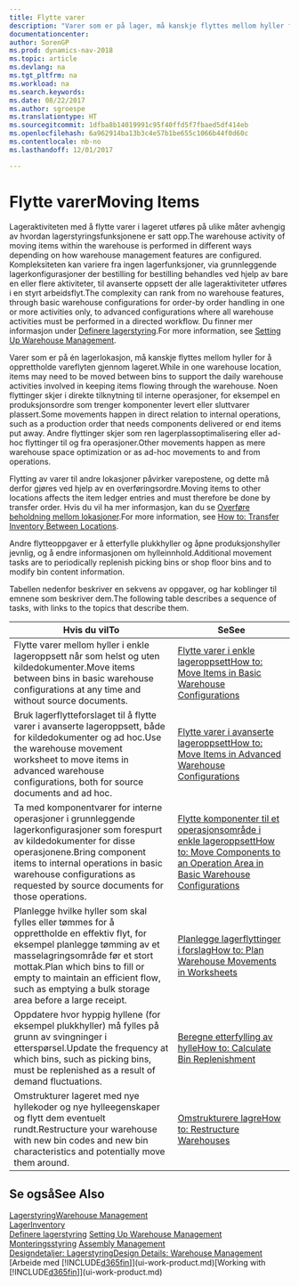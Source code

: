 ```yaml
---
title: Flytte varer
description: "Varer som er på lager, må kanskje flyttes mellom hyller for å opprettholde vareflyten gjennom lageret. Noen flyttinger skjer i direkte tilknytning til interne operasjoner, for eksempel en produksjonsordre som trenger komponenter levert eller sluttvarer plassert. Andre flyttinger skjer som ren lagerplassoptimalisering eller ad-hoc flyttinger til og fra operasjoner."
documentationcenter: 
author: SorenGP
ms.prod: dynamics-nav-2018
ms.topic: article
ms.devlang: na
ms.tgt_pltfrm: na
ms.workload: na
ms.search.keywords: 
ms.date: 08/22/2017
ms.author: sgroespe
ms.translationtype: HT
ms.sourcegitcommit: 1dfba8b14019991c95f40ffd5f7fbaed5df414eb
ms.openlocfilehash: 6a962914ba13b3c4e57b1be655c1066b44f0d60c
ms.contentlocale: nb-no
ms.lasthandoff: 12/01/2017

---
```

# <a name="moving-items"></a><span data-ttu-id="76874-105">Flytte varer</span><span class="sxs-lookup"><span data-stu-id="76874-105">Moving Items</span></span>
<span data-ttu-id="76874-106">Lageraktiviteten med å flytte varer i lageret utføres på ulike måter avhengig av hvordan lagerstyringsfunksjonene er satt opp.</span><span class="sxs-lookup"><span data-stu-id="76874-106">The warehouse activity of moving items within the warehouse is performed in different ways depending on how warehouse management features are configured.</span></span> <span data-ttu-id="76874-107">Kompleksiteten kan variere fra ingen lagerfunksjoner, via grunnleggende lagerkonfigurasjoner der bestilling for bestilling behandles ved hjelp av bare en eller flere aktiviteter, til avanserte oppsett der alle lageraktiviteter utføres i en styrt arbeidsflyt.</span><span class="sxs-lookup"><span data-stu-id="76874-107">The complexity can rank from no warehouse features, through basic warehouse configurations for order-by order handling in one or more activities only, to advanced configurations where all warehouse activities must be performed in a directed workflow.</span></span> <span data-ttu-id="76874-108">Du finner mer informasjon under [Definere lagerstyring](warehouse-setup-warehouse.md).</span><span class="sxs-lookup"><span data-stu-id="76874-108">For more information, see [Setting Up Warehouse Management](warehouse-setup-warehouse.md).</span></span>

<span data-ttu-id="76874-109">Varer som er på én lagerlokasjon, må kanskje flyttes mellom hyller for å opprettholde vareflyten gjennom lageret.</span><span class="sxs-lookup"><span data-stu-id="76874-109">While in one warehouse location, items may need to be moved between bins to support the daily warehouse activities involved in keeping items flowing through the warehouse.</span></span> <span data-ttu-id="76874-110">Noen flyttinger skjer i direkte tilknytning til interne operasjoner, for eksempel en produksjonsordre som trenger komponenter levert eller sluttvarer plassert.</span><span class="sxs-lookup"><span data-stu-id="76874-110">Some movements happen in direct relation to internal operations, such as a production order that needs components delivered or end items put away.</span></span> <span data-ttu-id="76874-111">Andre flyttinger skjer som ren lagerplassoptimalisering eller ad-hoc flyttinger til og fra operasjoner.</span><span class="sxs-lookup"><span data-stu-id="76874-111">Other movements happen as mere warehouse space optimization or as ad-hoc movements to and from operations.</span></span>

<span data-ttu-id="76874-112">Flytting av varer til andre lokasjoner påvirker varepostene, og dette må derfor gjøres ved hjelp av en overføringsordre.</span><span class="sxs-lookup"><span data-stu-id="76874-112">Moving items to other locations affects the item ledger entries and must therefore be done by transfer order.</span></span> <span data-ttu-id="76874-113">Hvis du vil ha mer informasjon, kan du se [Overføre beholdning mellom lokasjoner](inventory-how-transfer-between-locations.md).</span><span class="sxs-lookup"><span data-stu-id="76874-113">For more information, see [How to: Transfer Inventory Between Locations](inventory-how-transfer-between-locations.md).</span></span>  

<span data-ttu-id="76874-114">Andre flytteoppgaver er å etterfylle plukkhyller og åpne produksjonshyller jevnlig, og å endre informasjonen om hylleinnhold.</span><span class="sxs-lookup"><span data-stu-id="76874-114">Additional movement tasks are to periodically replenish picking bins or shop floor bins and to modify bin content information.</span></span>  

 <span data-ttu-id="76874-115">Tabellen nedenfor beskriver en sekvens av oppgaver, og har koblinger til emnene som beskriver dem.</span><span class="sxs-lookup"><span data-stu-id="76874-115">The following table describes a sequence of tasks, with links to the topics that describe them.</span></span>   

|<span data-ttu-id="76874-116">**Hvis du vil**</span><span class="sxs-lookup"><span data-stu-id="76874-116">**To**</span></span>|<span data-ttu-id="76874-117">**Se**</span><span class="sxs-lookup"><span data-stu-id="76874-117">**See**</span></span>|  
|------------|-------------|  
|<span data-ttu-id="76874-118">Flytte varer mellom hyller i enkle lageroppsett når som helst og uten kildedokumenter.</span><span class="sxs-lookup"><span data-stu-id="76874-118">Move items between bins in basic warehouse configurations at any time and without source documents.</span></span>|[<span data-ttu-id="76874-119">Flytte varer i enkle lageroppsett</span><span class="sxs-lookup"><span data-stu-id="76874-119">How to: Move Items in Basic Warehouse Configurations</span></span>](warehouse-how-to-move-items-ad-hoc-in-basic-warehousing.md)|
|<span data-ttu-id="76874-120">Bruk lagerflytteforslaget til å flytte varer i avanserte lageroppsett, både for kildedokumenter og ad hoc.</span><span class="sxs-lookup"><span data-stu-id="76874-120">Use the warehouse movement worksheet to move items in advanced warehouse configurations, both for source documents and ad hoc.</span></span>|[<span data-ttu-id="76874-121">Flytte varer i avanserte lageroppsett</span><span class="sxs-lookup"><span data-stu-id="76874-121">How to: Move Items in Advanced Warehouse Configurations</span></span>](warehouse-how-to-move-items-in-advanced-warehousing.md)|  
|<span data-ttu-id="76874-122">Ta med komponentvarer for interne operasjoner i grunnleggende lagerkonfigurasjoner som forespurt av kildedokumenter for disse operasjonene.</span><span class="sxs-lookup"><span data-stu-id="76874-122">Bring component items to internal operations in basic warehouse configurations as requested by source documents for those operations.</span></span>|[<span data-ttu-id="76874-123">Flytte komponenter til et operasjonsområde i enkle lageroppsett</span><span class="sxs-lookup"><span data-stu-id="76874-123">How to: Move Components to an Operation Area in Basic Warehouse Configurations</span></span>](warehouse-how-to-move-components-to-an-operation-area-in-basic-warehousing.md)|
|<span data-ttu-id="76874-124">Planlegge hvilke hyller som skal fylles eller tømmes for å opprettholde en effektiv flyt, for eksempel planlegge tømming av et masselagringsområde før et stort mottak.</span><span class="sxs-lookup"><span data-stu-id="76874-124">Plan which bins to fill or empty to maintain an efficient flow, such as emptying a bulk storage area before a large receipt.</span></span>|[<span data-ttu-id="76874-125">Planlegge lagerflyttinger i forslag</span><span class="sxs-lookup"><span data-stu-id="76874-125">How to: Plan Warehouse Movements in Worksheets</span></span>](warehouse-how-to-plan-warehouse-movements-in-worksheets.md)|
|<span data-ttu-id="76874-126">Oppdatere hvor hyppig hyllene (for eksempel plukkhyller) må fylles på grunn av svingninger i etterspørsel.</span><span class="sxs-lookup"><span data-stu-id="76874-126">Update the frequency at which bins, such as picking bins, must be replenished as a result of demand fluctuations.</span></span>|[<span data-ttu-id="76874-127">Beregne etterfylling av hylle</span><span class="sxs-lookup"><span data-stu-id="76874-127">How to: Calculate Bin Replenishment</span></span>](warehouse-how-to-calculate-bin-replenishment.md)|
|<span data-ttu-id="76874-128">Omstrukturer lageret med nye hyllekoder og nye hylleegenskaper og flytt dem eventuelt rundt.</span><span class="sxs-lookup"><span data-stu-id="76874-128">Restructure your warehouse with new bin codes and new bin characteristics and potentially move them around.</span></span>|[<span data-ttu-id="76874-129">Omstrukturere lagre</span><span class="sxs-lookup"><span data-stu-id="76874-129">How to: Restructure Warehouses</span></span>](warehouse-how-to-restructure-warehouses.md)|  

## <a name="see-also"></a><span data-ttu-id="76874-130">Se også</span><span class="sxs-lookup"><span data-stu-id="76874-130">See Also</span></span>  
[<span data-ttu-id="76874-131">Lagerstyring</span><span class="sxs-lookup"><span data-stu-id="76874-131">Warehouse Management</span></span>](warehouse-manage-warehouse.md)  
[<span data-ttu-id="76874-132">Lager</span><span class="sxs-lookup"><span data-stu-id="76874-132">Inventory</span></span>](inventory-manage-inventory.md)  
<span data-ttu-id="76874-133">[Definere lagerstyring](warehouse-setup-warehouse.md)   </span><span class="sxs-lookup"><span data-stu-id="76874-133">[Setting Up Warehouse Management](warehouse-setup-warehouse.md)   </span></span>  
<span data-ttu-id="76874-134">[Monteringsstyring](assembly-assemble-items.md)  </span><span class="sxs-lookup"><span data-stu-id="76874-134">[Assembly Management](assembly-assemble-items.md)  </span></span>  
[<span data-ttu-id="76874-135">Designdetaljer: Lagerstyring</span><span class="sxs-lookup"><span data-stu-id="76874-135">Design Details: Warehouse Management</span></span>](design-details-warehouse-management.md)  
<span data-ttu-id="76874-136">[Arbeide med [!INCLUDE[d365fin](includes/d365fin_md.md)]](ui-work-product.md)</span><span class="sxs-lookup"><span data-stu-id="76874-136">[Working with [!INCLUDE[d365fin](includes/d365fin_md.md)]](ui-work-product.md)</span></span>

